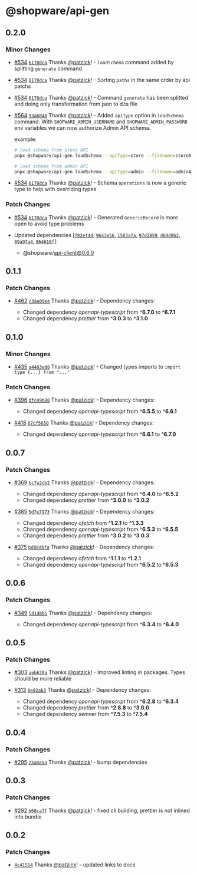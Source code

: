 # @shopware/api-gen

## 0.2.0

### Minor Changes

- [#534](https://github.com/shopware/frontends/pull/534) [`6170dca`](https://github.com/shopware/frontends/commit/6170dca220f4b33c4dcb6fd1c3172ad931a47c75) Thanks [@patzick](https://github.com/patzick)! - `loadSchema` command added by splitting `generate` command

- [#534](https://github.com/shopware/frontends/pull/534) [`6170dca`](https://github.com/shopware/frontends/commit/6170dca220f4b33c4dcb6fd1c3172ad931a47c75) Thanks [@patzick](https://github.com/patzick)! - Sorting `paths` in the same order by api patchs

- [#534](https://github.com/shopware/frontends/pull/534) [`6170dca`](https://github.com/shopware/frontends/commit/6170dca220f4b33c4dcb6fd1c3172ad931a47c75) Thanks [@patzick](https://github.com/patzick)! - Command `generate` has been splitted and doing only transformation from json to d.ts file

- [#564](https://github.com/shopware/frontends/pull/564) [`93a6048`](https://github.com/shopware/frontends/commit/93a6048ee28c1975750ef6911f303ea095cb9941) Thanks [@patzick](https://github.com/patzick)! - Added `apiType` option in `loadSchema` command. With `SHOPWARE_ADMIN_USERNAME` and `SHOPWARE_ADMIN_PASSWORD` env variables we can now authorize Admin API schema.

  example:

  ```bash
  # load schema from store API
  pnpx @shopware/api-gen loadSchema --apiType=store --filename=storeApiSchema.json

  # load schema from admin API
  pnpx @shopware/api-gen loadSchema --apiType=admin --filename=adminApiSchema.json
  ```

- [#534](https://github.com/shopware/frontends/pull/534) [`6170dca`](https://github.com/shopware/frontends/commit/6170dca220f4b33c4dcb6fd1c3172ad931a47c75) Thanks [@patzick](https://github.com/patzick)! - Schema `operations` is now a generic type to help with overriding types

### Patch Changes

- [#534](https://github.com/shopware/frontends/pull/534) [`6170dca`](https://github.com/shopware/frontends/commit/6170dca220f4b33c4dcb6fd1c3172ad931a47c75) Thanks [@patzick](https://github.com/patzick)! - Generated `GenericRecord` is more open to avoid type problems

- Updated dependencies [[`782ef4d`](https://github.com/shopware/frontends/commit/782ef4d417dce6e6d60992bd54f876aa4bc5f45d), [`9643e56`](https://github.com/shopware/frontends/commit/9643e56dafba9282b75c12c96b2afb3a4738f86e), [`1583a7a`](https://github.com/shopware/frontends/commit/1583a7ae0d68b72fb362b625e1634e03bad68110), [`97d2859`](https://github.com/shopware/frontends/commit/97d2859e4dcbdc563200f2f64d1a20880b675d87), [`d60d062`](https://github.com/shopware/frontends/commit/d60d0620c7114a2f26bb2faf24241e2cbabc8798), [`89a97a4`](https://github.com/shopware/frontends/commit/89a97a45ae4a58616e41f63e9884a2a67f0a6ce8), [`864616f`](https://github.com/shopware/frontends/commit/864616f0c9e1cbe11e434b9a04a35ff9520bcb3c)]:
  - @shopware/api-client@0.6.0

## 0.1.1

### Patch Changes

- [#462](https://github.com/shopware/frontends/pull/462) [`c3aa09ee`](https://github.com/shopware/frontends/commit/c3aa09ee9e73c23b79bf9c1b3e5e63d7d39f1550) Thanks [@patzick](https://github.com/patzick)! - Dependency changes:

  - Changed dependency _openapi-typescript_ from **^6.7.0** to **^6.7.1**
  - Changed dependency _prettier_ from **^3.0.3** to **^3.1.0**

## 0.1.0

### Minor Changes

- [#435](https://github.com/shopware/frontends/pull/435) [`a4483ed8`](https://github.com/shopware/frontends/commit/a4483ed8bf9370e87aedeb81846fe9d31880b3e0) Thanks [@patzick](https://github.com/patzick)! - Changed types imports to `import type {...} from "..."`

### Patch Changes

- [#396](https://github.com/shopware/frontends/pull/396) [`dfc49b80`](https://github.com/shopware/frontends/commit/dfc49b80bcaa8e00b71e0dff6e35b413383274f5) Thanks [@patzick](https://github.com/patzick)! - Dependency changes:

  - Changed dependency _openapi-typescript_ from **^6.5.5** to **^6.6.1**

- [#418](https://github.com/shopware/frontends/pull/418) [`67cf5650`](https://github.com/shopware/frontends/commit/67cf56506f58973bf3ab8bb8acef06758a6a6720) Thanks [@patzick](https://github.com/patzick)! - Dependency changes:

  - Changed dependency _openapi-typescript_ from **^6.6.1** to **^6.7.0**

## 0.0.7

### Patch Changes

- [#369](https://github.com/shopware/frontends/pull/369) [`bc7a2db2`](https://github.com/shopware/frontends/commit/bc7a2db292d67cc448a901c1b7a9b5cb7dfbcd04) Thanks [@patzick](https://github.com/patzick)! - Dependency changes:

  - Changed dependency _openapi-typescript_ from **^6.4.0** to **^6.5.2**
  - Changed dependency _prettier_ from **^3.0.0** to **^3.0.2**

- [#385](https://github.com/shopware/frontends/pull/385) [`5d7e7973`](https://github.com/shopware/frontends/commit/5d7e7973437a4d74d19ec2fa0765c6d927bf8b2a) Thanks [@patzick](https://github.com/patzick)! - Dependency changes:

  - Changed dependency _ofetch_ from **^1.2.1** to **^1.3.3**
  - Changed dependency _openapi-typescript_ from **^6.5.3** to **^6.5.5**
  - Changed dependency _prettier_ from **^3.0.2** to **^3.0.3**

- [#375](https://github.com/shopware/frontends/pull/375) [`bd88d6fa`](https://github.com/shopware/frontends/commit/bd88d6fa95de2b90f8a1e08e34159b46c5932b3b) Thanks [@patzick](https://github.com/patzick)! - Dependency changes:

  - Changed dependency _ofetch_ from **^1.1.1** to **^1.2.1**
  - Changed dependency _openapi-typescript_ from **^6.5.2** to **^6.5.3**

## 0.0.6

### Patch Changes

- [#349](https://github.com/shopware/frontends/pull/349) [`5d14bb5`](https://github.com/shopware/frontends/commit/5d14bb5df65fb14d630a8c4ab2b474fde04c477b) Thanks [@patzick](https://github.com/patzick)! - Dependency changes:

  - Changed dependency _openapi-typescript_ from **^6.3.4** to **^6.4.0**

## 0.0.5

### Patch Changes

- [#303](https://github.com/shopware/frontends/pull/303) [`aeb639a`](https://github.com/shopware/frontends/commit/aeb639a3244f812c275145345618e5bc0045be0d) Thanks [@patzick](https://github.com/patzick)! - Improved linting in packages. Types should be more reliable

- [#313](https://github.com/shopware/frontends/pull/313) [`0e82ab3`](https://github.com/shopware/frontends/commit/0e82ab395cc88e992d2d64853d27603548c36bb9) Thanks [@patzick](https://github.com/patzick)! - Dependency changes:

  - Changed dependency _openapi-typescript_ from **^6.2.8** to **^6.3.4**
  - Changed dependency _prettier_ from **^2.8.8** to **^3.0.0**
  - Changed dependency _semver_ from **^7.5.3** to **^7.5.4**

## 0.0.4

### Patch Changes

- [#295](https://github.com/shopware/frontends/pull/295) [`23a0a53`](https://github.com/shopware/frontends/commit/23a0a532410990c0075ea7fff622949ccdecfd49) Thanks [@patzick](https://github.com/patzick)! - bump dependencies

## 0.0.3

### Patch Changes

- [#292](https://github.com/shopware/frontends/pull/292) [`b68ca7f`](https://github.com/shopware/frontends/commit/b68ca7fbd51d22f4be84a228ca107972e07bfa32) Thanks [@patzick](https://github.com/patzick)! - fixed cli building, prettier is not inlined into bundle

## 0.0.2

### Patch Changes

- [`4c41514`](https://github.com/shopware/frontends/commit/4c41514f44f0c0769fe82bfea2ea9ad34519b9cd) Thanks [@patzick](https://github.com/patzick)! - updated links to docs
